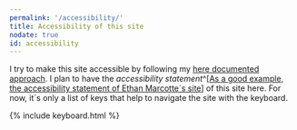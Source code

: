 ```yaml
---
permalink: '/accessibility/'
title: Accessibility of this site
nodate: true
id: accessibility
---
```

I try to make this site accessible by following my [here documented approach](/2020-08-21-my-approach-to-accessibility/). I plan to have the *accessibility statement*^[[As a good example, the accessibility statement of Ethan Marcotte´s site](https://ethanmarcotte.com/accessibility/)] of this site here. For now, it´s only a list of keys that help to navigate the site with the keyboard.

{% include keyboard.html %}

